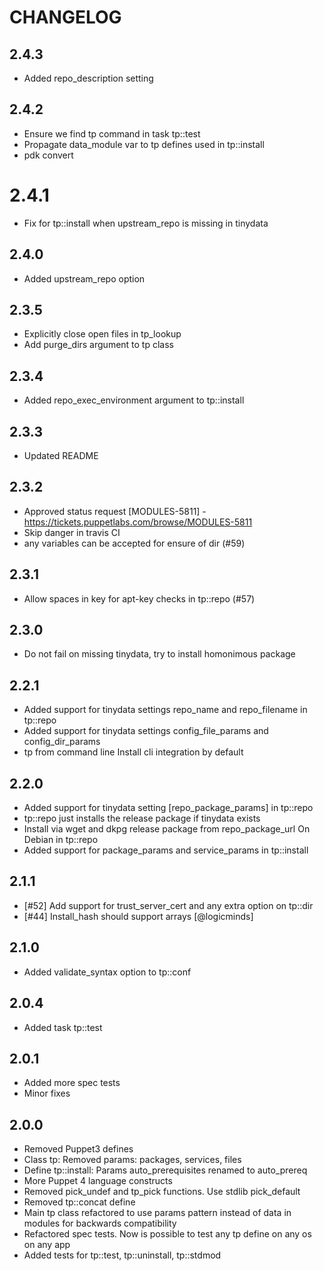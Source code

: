 # CHANGELOG


## 2.4.3
* Added repo_description setting

## 2.4.2
* Ensure we find tp command in task tp::test 
* Propagate data_module var to tp defines used in tp::install 
* pdk convert

# 2.4.1
* Fix for tp::install when upstream_repo is missing in tinydata

## 2.4.0
* Added upstream_repo option

## 2.3.5
* Explicitly close open files in tp_lookup
* Add purge_dirs argument to tp class

## 2.3.4
* Added repo_exec_environment argument to tp::install

## 2.3.3
* Updated README

## 2.3.2
* Approved status request [MODULES-5811] - https://tickets.puppetlabs.com/browse/MODULES-5811
* Skip danger in travis CI
* any variables can be accepted for ensure of dir (#59)

## 2.3.1
* Allow spaces in key for apt-key checks in tp::repo (#57)

## 2.3.0
* Do not fail on missing tinydata, try to install homonimous package

## 2.2.1
* Added support for tinydata settings repo_name and repo_filename in tp::repo 
* Added support for tinydata settings config_file_params and config_dir_params
* tp from command line Install cli integration by default

## 2.2.0
* Added support for tinydata setting [repo_package_params] in tp::repo 
* tp::repo just installs the release package if tinydata exists
* Install via wget and dkpg release package from repo_package_url On Debian in tp::repo
* Added support for package_params and service_params in tp::install

## 2.1.1

* [#52] Add support for trust_server_cert and any extra option on tp::dir
* [#44] Install_hash should support arrays [@logicminds]

## 2.1.0

* Added validate_syntax option to tp::conf

## 2.0.4

* Added task tp::test

## 2.0.1

* Added more spec tests
* Minor fixes

## 2.0.0

* Removed Puppet3 defines
* Class tp: Removed params: packages, services, files
* Define tp::install: Params auto_prerequisites renamed to auto_prereq
* More Puppet 4 language constructs
* Removed pick_undef and tp_pick functions. Use stdlib pick_default
* Removed tp::concat define
* Main tp class refactored to use params pattern instead of data in modules for backwards compatibility
* Refactored spec tests. Now is possible to test any tp define on any os on any app
* Added tests for tp::test, tp::uninstall, tp::stdmod
